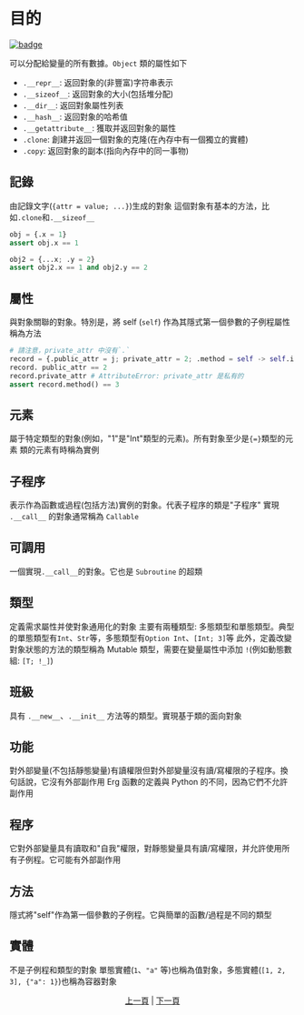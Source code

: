 # 目的

[![badge](https://img.shields.io/endpoint.svg?url=https%3A%2F%2Fgezf7g7pd5.execute-api.ap-northeast-1.amazonaws.com%2Fdefault%2Fsource_up_to_date%3Fowner%3Derg-lang%26repos%3Derg%26ref%3Dmain%26path%3Ddoc/EN/syntax/25_object_system.md%26commit_hash%3D06f8edc9e2c0cee34f6396fd7c64ec834ffb5352)](https://gezf7g7pd5.execute-api.ap-northeast-1.amazonaws.com/default/source_up_to_date?owner=erg-lang&repos=erg&ref=main&path=doc/EN/syntax/25_object_system.md&commit_hash=06f8edc9e2c0cee34f6396fd7c64ec834ffb5352)

可以分配給變量的所有數據。`Object` 類的屬性如下

* `.__repr__`: 返回對象的(非豐富)字符串表示
* `.__sizeof__`: 返回對象的大小(包括堆分配)
* `.__dir__`: 返回對象屬性列表
* `.__hash__`: 返回對象的哈希值
* `.__getattribute__`: 獲取并返回對象的屬性
* `.clone`: 創建并返回一個對象的克隆(在內存中有一個獨立的實體)
* `.copy`: 返回對象的副本(指向內存中的同一事物)

## 記錄

由記錄文字(`{attr = value; ...}`)生成的對象
這個對象有基本的方法，比如`.clone`和`.__sizeof__`

```python
obj = {.x = 1}
assert obj.x == 1

obj2 = {...x; .y = 2}
assert obj2.x == 1 and obj2.y == 2
```

## 屬性

與對象關聯的對象。特別是，將 self (`self`) 作為其隱式第一個參數的子例程屬性稱為方法

```python
# 請注意，private_attr 中沒有`.`
record = {.public_attr = j; private_attr = 2; .method = self -> self.i + 1}
record. public_attr == 2
record.private_attr # AttributeError: private_attr 是私有的
assert record.method() == 3
```

## 元素

屬于特定類型的對象(例如，"1"是"Int"類型的元素)。所有對象至少是`{=}`類型的元素
類的元素有時稱為實例

## 子程序

表示作為函數或過程(包括方法)實例的對象。代表子程序的類是"子程序"
實現 `.__call__` 的對象通常稱為 `Callable`

## 可調用

一個實現`.__call__`的對象。它也是 `Subroutine` 的超類

## 類型

定義需求屬性并使對象通用化的對象
主要有兩種類型: 多態類型和單態類型。典型的單態類型有`Int`、`Str`等，多態類型有`Option Int`、`[Int; 3]`等
此外，定義改變對象狀態的方法的類型稱為 Mutable 類型，需要在變量屬性中添加 `!`(例如動態數組: `[T; !_]`)

## 班級

具有 `.__new__`、`.__init__` 方法等的類型。實現基于類的面向對象

## 功能

對外部變量(不包括靜態變量)有讀權限但對外部變量沒有讀/寫權限的子程序。換句話說，它沒有外部副作用
Erg 函數的定義與 Python 的不同，因為它們不允許副作用

## 程序

它對外部變量具有讀取和"自我"權限，對靜態變量具有讀/寫權限，并允許使用所有子例程。它可能有外部副作用

## 方法

隱式將"self"作為第一個參數的子例程。它與簡單的函數/過程是不同的類型

## 實體

不是子例程和類型的對象
單態實體(`1`、`"a"` 等)也稱為值對象，多態實體(`[1, 2, 3], {"a": 1}`)也稱為容器對象

<p align='center'>
    <a href='./24_module.md'>上一頁</a> | <a href='./26_pattern_matching.md'>下一頁</a>
</p>